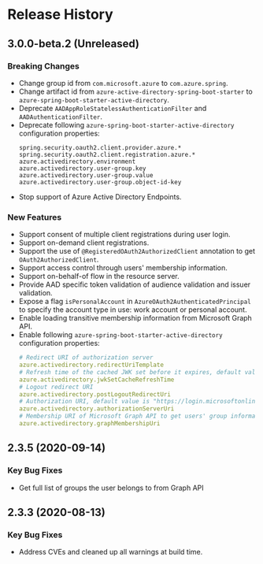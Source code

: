 # Release History

## 3.0.0-beta.2 (Unreleased)
### Breaking Changes
- Change group id from `com.microsoft.azure` to `com.azure.spring`.
- Change artifact id from `azure-active-directory-spring-boot-starter` to `azure-spring-boot-starter-active-directory`.
- Deprecate `AADAppRoleStatelessAuthenticationFilter` and `AADAuthenticationFilter`.
- Deprecate following `azure-spring-boot-starter-active-directory` configuration properties:
    ```
    spring.security.oauth2.client.provider.azure.*
    spring.security.oauth2.client.registration.azure.*
    azure.activedirectory.environment
    azure.activedirectory.user-group.key
    azure.activedirectory.user-group.value
    azure.activedirectory.user-group.object-id-key
    ```
- Stop support of Azure Active Directory Endpoints.

### New Features
- Support consent of multiple client registrations during user login.
- Support on-demand client registrations.
- Support the use of `@RegisteredOAuth2AuthorizedClient` annotation to get `OAuth2AuthorizedClient`.
- Support access control through users' membership information.
- Support on-behalf-of flow in the resource server.
- Provide AAD specific token validation of audience validation and issuer validation.
- Expose a flag `isPersonalAccount` in `AzureOAuth2AuthenticatedPrincipal` to specify the account type in use: work account or personal account.
- Enable loading transitive membership information from Microsoft Graph API.
- Enable following `azure-spring-boot-starter-active-directory` configuration properties:
    ```yaml
    # Redirect URI of authorization server
    azure.activedirectory.redirectUriTemplate
    # Refresh time of the cached JWK set before it expires, default value is 5 minutes.
    azure.activedirectory.jwkSetCacheRefreshTime
    # Logout redirect URI
    azure.activedirectory.postLogoutRedirectUri
    # Authorization URI, default value is "https://login.microsoftonline.com/"
    azure.activedirectory.authorizationServerUri
    # Membership URI of Microsoft Graph API to get users' group information, default value is "https://graph.microsoft.com/v1.0/me/memberOf"
    azure.activedirectory.graphMembershipUri
    ```
## 2.3.5 (2020-09-14)
### Key Bug Fixes
- Get full list of groups the user belongs to from Graph API

## 2.3.3 (2020-08-13)
### Key Bug Fixes 
- Address CVEs and cleaned up all warnings at build time. 
